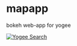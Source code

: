 # mapapp

bokeh web-app for yogee

[![Yogee Search](https://i.imgur.com/JycR91T.png)](http://www.yogee.info/#app)

